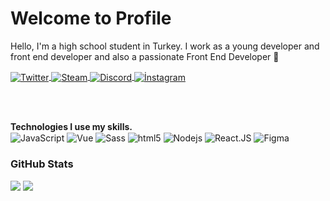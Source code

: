 # Welcome to Profile 

Hello, I'm a high school student in Turkey. I work as a young developer and front end developer and also a passionate Front End Developer 🚀

  <a href="https://twitter.com/CertelAdemCan" target="_blank">
    <img align="center" alt="Twitter" src="https://img.shields.io/badge/-Twitter-1DA1F2?style=flat-square&logo=twitter&logoColor=white" />
  </a>

  <a href="https://steamcommunity.com/id/ademcancertel" target="_blank">
    <img align="center" alt="Steam" src="https://img.shields.io/badge/-Steam-171a21?style=flat-square&logo=steam&logoColor=white"/>
  </a>
  
   <a href="https://discord.gg/dwgkB4hua2" target="_blank">
     <img align="center" alt="Discord" src="https://img.shields.io/badge/-Discord-7289DA?style=flat-square&logo=discord&logoColor=white"/>
   </a>

  <a href="https://www.instagram.com/ademcancertel_/" target="_blank">
     <img align="center" alt="İnstagram" src="https://img.shields.io/badge/-İnstagram-E4405F?style=flat-square&logo=instagram&logoColor=white"/>
   </a>

<br><br>

**Technologies I use my skills.**  
<img alt="JavaScript" align="center" src="https://img.shields.io/badge/-Javascript-edb200?style=flat-square&logo=javascript&logoColor=white" />  <img alt="Vue" align="center" src="https://img.shields.io/badge/-Vue-384960?style=flat-square&logo=vue.js&logoColor=white" /> <img alt="Sass" align="center" src="https://img.shields.io/badge/-Sass-CC6699?style=flat-square&logo=sass&logoColor=white" />  <img alt="html5" align="center" src="https://img.shields.io/badge/-HTML5-E34F26?style=flat-square&logo=html5&logoColor=white" />  <img alt="Nodejs" align="center" src="https://img.shields.io/badge/-Nodejs-43853d?style=flat-square&logo=Node.js&logoColor=white" /> <img alt="React.JS" align="center" src="https://img.shields.io/badge/-ReactJs-61DAFB?logo=react&logoColor=white&style=flat-square" /> <img alt="Figma" align="center" src="https://img.shields.io/badge/-Figma-F24E1E?logo=figma&logoColor=white&style=flat-square" />
<br>

### GitHub Stats
<div style="display: inline;">
  <img src="https://github-readme-stats.vercel.app/api?username=ademcancertel&theme=dark&show_icons=true">
  <img src="https://github-readme-stats.vercel.app/api/top-langs/?username=ademcancertel&layout=compact&title_color=FF9DD9&bg_color=151515&count_private=true&include_all_commits=true&hide_border=true&langs_count=10" />
</div>
